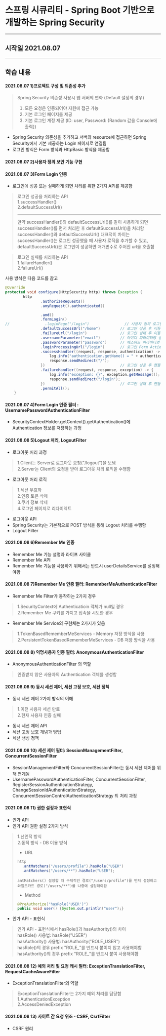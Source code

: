 # 스프링 시큐리티 - Spring Boot 기반으로 개발하는 Spring Security
- - - 
## 시작일 2021.08.07
- - - 
## 학습 내용
#### 2021.08.07 1)프로젝트 구성 및 의존성 추가
> Spring Security 의존성 사용시 웹 서버의 변화 (Default 설정의 경우)
> 1. 모든 요청은 인증되어야 자원에 접근 가능
> 2. 기본 로그인 페이지를 제공
> 3. 기본 로그인 계정 제공 (ID: user, Password: {Random 값을 Console에 출력})
- Spring Security 의존성을 추가하고 서버의 resource에 접근하면 Spring Security에서 기본 제공하는 Login 페이지로 연결됨
- 로그인 방식은 Form 방식과 HttpBasic 방식을 제공함

#### 2021.08.07 2)사용자 정의 보안 기능 구현
#### 2021.08.07 3)Form Login 인증
- 로그인에 성공 또는 실패하게 되면 처리를 위한 2가지 API를 제공함
> 로그인 성공을 처리하는 API   
> 1.successHandler()   
> 2.defaultSuccessUrl()
> - - - 
> 만약 successHandler()와 defaultSuccessUrl()를 같이 사용하게 되면 successHandler()를 먼저 처리한 후 defaultSuccessUrl()을 처리함   
> successHandler()와 defaultSuccessUrl() 대표적이 차이는   
> successHandler()는 로그인 성공했을 때 사용자 로직을 추가할 수 있고,   
> defaultSuccessUrl()은 로그인이 성공하면 매개변수로 주어진 url을 호출함

> 로그인 실패를 처리하는 API   
> 1.failureHandler()   
> 2.failureUrl()   

사용 방식은 다음 코드를 참고
```java
@Override
protected void configure(HttpSecurity http) throws Exception {
        http
                .authorizeRequests()
                .anyRequest().authenticated()

                .and()
                .formLogin()
//                .loginPage("/login")                // 사용자 정의 로그인 페이지
                .defaultSuccessUrl("/home")         // 로그인 성공 후 이동 페이지
                .failureUrl("/login")               // 로그인 실패 후 이동 페이지
                .usernameParameter("email")         // 아이디 파라미터명 설정
                .passwordParameter("password")      // 패스워드 파라미터명 설정
                .loginProcessingUrl("/login")       // 로그인 Form Action Url
                .successHandler((request, response, authentication) -> {
                    log.info("authentication.getName() = " + authentication.getName());
                    response.sendRedirect("/");
                })                                  // 로그인 성공 후 핸들러 (권장 방식)
                .failureHandler((request, response, exception) -> {
                    log.info("exception: {}", exception.getMessage());
                    response.sendRedirect("/login");
                })                                  // 로그인 실패 후 핸들러 (권장 방식)
                .permitAll();
    }
```

#### 2021.08.07 4)Form Login 인증 필터 : UsernamePasswordAuthenticationFilter
- SecurityContextHolder.getContext().getAuthentication()에 Authentication 정보를 저장하는 과정

#### 2021.08.08 5)Logout 처리, LogoutFilter
- 로그아웃 처리 과정
> 1.Client는 Server로 로그아웃 요청("/logout")을 보냄   
> 2.Server는 Client의 요청을 받아 로그아웃 처리 로직을 수행함   
- 로그아웃 처리 로직
> 1.세션 무효화   
> 2.인증 토큰 삭제   
> 3.쿠키 정보 삭제   
> 4.로그인 페이지로 리다이렉트   
- 로그아웃 API
- Spring Security는 기본적으로 POST 방식을 통해 Logout 처리를 수행함
- Logout Filter

#### 2021.08.08 6)Remember Me 인증
- Remember Me 기능 설명과 라이프 사이클
- Remember Me API
- Remember Me 기능을 사용하기 위해서는 반드시 userDetailsService를 설정해야함

#### 2021.08.08 7)Remember Me 인증 필터: RememberMeAuthenticationFilter
- Remember Me Filter가 동작하는 2가지 경우
> 1.SecurityContext에 Authenticatioin 객체가 null일 경우   
> 2.Remember Me 쿠키를 가지고 접속을 시도한 경우
- Remember Me Service의 구현체는 2가지가 있음
> 1.TokenBasedRememberMeServices - Memory 저장 방식을 사용   
> 2.PersistentTokenBasedRememberMeServices - DB 저장 방식을 사용   

#### 2021.08.08 8) 익명사용자 인증 필터: AnonymousAuthenticationFilter
- AnonymousAuthenticationFilter 의 역할
> 인증받지 않은 사용자의 Authentication 객체를 생성함
 
#### 2021.08.08 9) 동시 세션 제어, 세션 고정 보호, 세션 정책
- 동시 세션 제어 2가지 방식의 이해
> 1.이전 사용자 세션 만료   
> 2.현재 사용자 인증 실패   
- 동시 세션 제어 API
- 세션 고정 보호 개념과 방법
- 세션 생성 정책

#### 2021.08.08 10) 세션 제어 필터: SessionManagementFilter, ConcurrentSessionFilter
- SessionManagementFilter와 ConcurrentSessionFilter는 동시 세션 제어를 위해 연계됨
- UsernamePasswordAuthenticationFilter, ConcurrentSessionFilter, RegisterSessionAuthenticationStrategy, ChangeSessionIdAuthenticationStrategy, ConcurrentSessionControlAuthenticationStrategy 의 처리 과정

#### 2021.08.08 11) 권한 설정과 표현식
- 인가 API
- 인가 API 권한 설정 2가지 방식
> 1.선언적 방식   
> 2.동적 방식 - DB 이용 방식   
> - URL
> ```java
> http
>   .antMatchers("/users/profile").hasRole("USER")
>   .antMatchers("/users/**").hasRole("USER");
> ```
> ```text
> antMatchers() 설정할 때 구체적인 경로("/users/profile")를 먼저 설정하고 와일드카드 경로("/users/**")를 나중에 설정해야함
> ```
> - Method
> ```java
> @PreAuthorize("hasRole('USER')")
> public void user() {System.out.println("user");}
> ```
- 인가 API - 표현식
> 인가 API - 표현식에서 hasRole()과 hasAuthority()의 차이   
> hasRole() 사용법: hasRole("USER")   
> hasAuthority() 사용법: hasAuthority("ROLE_USER")   
> hasRole()의 경우 prefix "ROLE_"를 반드시 붙이지 않고 사용해야함   
> hasAuthority()의 경우 prefix "ROLE_"를 반드시 붙여 사용해야함

#### 2021.08.08 12) 예외 처리 및 요청 캐시 필터: ExceptionTranslationFilter, RequestCacheAwareFilter
- ExceptionTranslationFilter의 역할
> ExceptionTranslationFilter는 2가지 예외 처리를 담당함   
> 1.AuthenticationException   
> 2.AccessDeniedException   

#### 2021.08.08 13) 사이트 간 요청 위조 - CSRF, CsrfFilter
- CSRF 원리